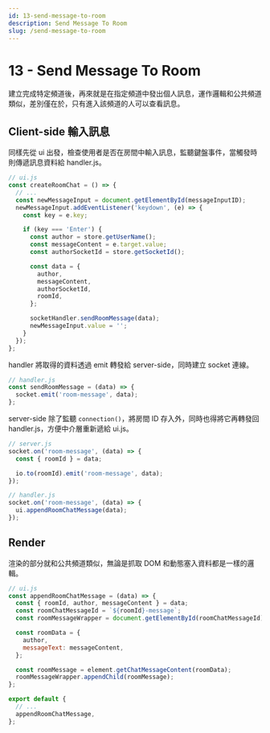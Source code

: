 ```yaml
---
id: 13-send-message-to-room
description: Send Message To Room
slug: /send-message-to-room
---
```


# 13 - Send Message To Room

建立完成特定頻道後，再來就是在指定頻道中發出個人訊息，運作邏輯和公共頻道類似，差別僅在於，只有進入該頻道的人可以查看訊息。

## Client-side 輸入訊息

同樣先從 ui 出發，檢查使用者是否在房間中輸入訊息，監聽鍵盤事件，當觸發時則傳遞訊息資料給 handler.js。

```javascript
// ui.js
const createRoomChat = () => {
  // ...
  const newMessageInput = document.getElementById(messageInputID);
  newMessageInput.addEventListener('keydown', (e) => {
    const key = e.key;

    if (key === 'Enter') {
      const author = store.getUserName();
      const messageContent = e.target.value;
      const authorSocketId = store.getSocketId();

      const data = {
        author,
        messageContent,
        authorSocketId,
        roomId,
      };

      socketHandler.sendRoomMessage(data);
      newMessageInput.value = '';
    }
  });
};
```

handler 將取得的資料透過 emit 轉發給 server-side，同時建立 socket 連線。

```javascript
// handler.js
const sendRoomMessage = (data) => {
  socket.emit('room-message', data);
};
```

server-side 除了監聽 `connection()`，將房間 ID 存入外，同時也得將它再轉發回 handler.js，方便中介層重新遞給 ui.js。

```javascript
// server.js
socket.on('room-message', (data) => {
  const { roomId } = data;

  io.to(roomId).emit('room-message', data);
});
```

```javascript
// handler.js
socket.on('room-message', (data) => {
  ui.appendRoomChatMessage(data);
});
```

## Render

渲染的部分就和公共頻道類似，無論是抓取 DOM 和動態塞入資料都是一樣的邏輯。

```javascript
// ui.js
const appendRoomChatMessage = (data) => {
  const { roomId, author, messageContent } = data;
  const roomChatMessageId = `${roomId}-message`;
  const roomMessageWrapper = document.getElementById(roomChatMessageId);

  const roomData = {
    author,
    messageText: messageContent,
  };

  const roomMessage = element.getChatMessageContent(roomData);
  roomMessageWrapper.appendChild(roomMessage);
};

export default {
  // ...
  appendRoomChatMessage,
};

```